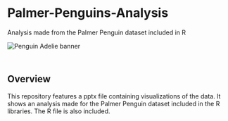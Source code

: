 # Palmer-Penguins-Analysis
Analysis made from the Palmer Penguin dataset included in R

![Penguin Adelie banner](https://github.com/user-attachments/assets/3425299e-2394-488b-a38a-57c88fe6323e)

<h2><br/>Overview</h2>
This repository features a pptx file containing visualizations of the data. It shows an analysis made for the Palmer Penguin dataset included in the R libraries.
The R file is also included.
